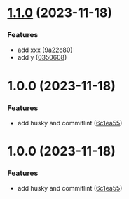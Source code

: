 # [1.1.0](https://github.com/scolley31/ReleaseProject/compare/v1.0.0...v1.1.0) (2023-11-18)


### Features

* add xxx ([9a22c80](https://github.com/scolley31/ReleaseProject/commit/9a22c8071876703e546856a98a27aad735a2cc8e))
* add y ([0350608](https://github.com/scolley31/ReleaseProject/commit/0350608100fa922046e2c9dfc19adec82ef3b1a4))

# 1.0.0 (2023-11-18)


### Features

* add husky and commitlint ([6c1ea55](https://github.com/scolley31/ReleaseProject/commit/6c1ea5568e7c586a66b585226c40b4d077dad973))

# 1.0.0 (2023-11-18)


### Features

* add husky and commitlint ([6c1ea55](https://github.com/scolley31/ReleaseProject/commit/6c1ea5568e7c586a66b585226c40b4d077dad973))
